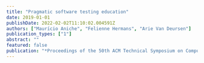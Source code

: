 ```yaml
---
title: "Pragmatic software testing education"
date: 2019-01-01
publishDate: 2022-02-02T11:10:02.004591Z
authors: ["Maurı́cio Aniche", "Felienne Hermans", "Arie Van Deursen"]
publication_types: ["1"]
abstract: ""
featured: false
publication: "*Proceedings of the 50th ACM Technical Symposium on Computer Science Education*"
---
```


